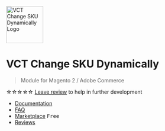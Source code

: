 <img src="https://vct-vendor.github.io/img/logo.svg" alt="VCT Change SKU Dynamically Logo" width="100" height="100">

# VCT Change SKU Dynamically
> Module for Magento 2 / Adobe Commerce

☆☆☆☆☆ [Leave review](https://commercemarketplace.adobe.com/vct-changeskudynamically.html#bazaarvoice.reviews.tab) to help in further development

- [Documentation](https://vct-vendor.github.io/change-sku-dynamically)
- [FAQ](https://vct-vendor.github.io/faq)
- [Marketplace](https://commercemarketplace.adobe.com/vct-changeskudynamically.html) <kbd>Free</kbd>
- [Reviews](https://commercemarketplace.adobe.com/vct-changeskudynamically.html#bazaarvoice.reviews.tab)
